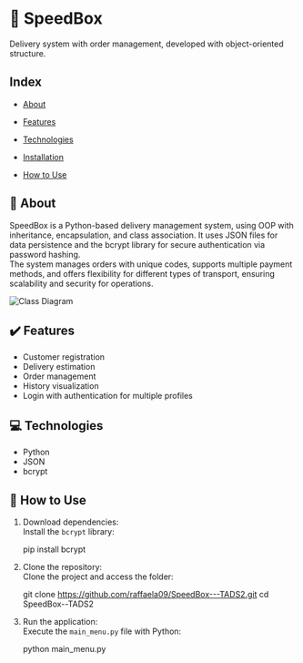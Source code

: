 # 🚀 SpeedBox

Delivery system with order management, developed with object-oriented structure.

## Index

- [About](#About)

- [Features](#Features)

- [Technologies](#Technologies)

- [Installation](#Installation)

- [How to Use](#how-to-use)

## 📑 About

SpeedBox is a Python-based delivery management system, using OOP with inheritance, encapsulation, and class association. It uses JSON files for data persistence and the bcrypt library for secure authentication via password hashing.  
The system manages orders with unique codes, supports multiple payment methods, and offers flexibility for different types of transport, ensuring scalability and security for operations.

![Class Diagram](image/diagrama)

## ✔️ Features

- Customer registration  
- Delivery estimation  
- Order management  
- History visualization  
- Login with authentication for multiple profiles  

## 💻 Technologies

- Python  
- JSON  
- bcrypt  

## 🧪 How to Use

1. Download dependencies:  
Install the `bcrypt` library:

    pip install bcrypt

2. Clone the repository:  
Clone the project and access the folder:

    git clone https://github.com/raffaela09/SpeedBox---TADS2.git
    cd SpeedBox--TADS2

3. Run the application:  
Execute the `main_menu.py` file with Python:

    python main_menu.py
